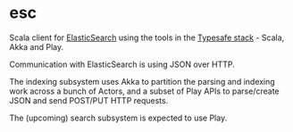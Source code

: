esc
===

Scala client for [ElasticSearch](http://www.elasticsearch.org/) using the tools in the [Typesafe stack](http://typesafe.com/stack) - Scala, Akka and Play.

Communication with ElasticSearch is using JSON over HTTP.

The indexing subsystem uses Akka to partition the parsing and indexing work across a bunch of Actors, and a subset of Play APIs to parse/create JSON and send POST/PUT HTTP requests.

The (upcoming) search subsystem is expected to use Play.

